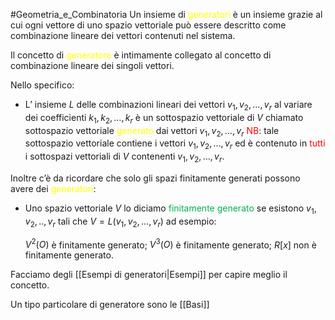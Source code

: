 #Geometria_e_Combinatoria 
Un insieme di <font color="#ffff00">generatori</font> è un insieme grazie al cui ogni vettore di uno spazio vettoriale può essere descritto come combinazione lineare dei vettori contenuti nel sistema.

Il concetto di <font color="#ffff00">generatore</font> è intimamente collegato al concetto di combinazione lineare dei singoli vettori.

Nello specifico:
- L’ insieme $L$ delle combinazioni lineari dei vettori $v_{1},v_{2},\dots,v_{r}$ al variare dei coefficienti $k_{1},k_{2},\dots,k_{r}$       è un sottospazio vettoriale di $V$ chiamato sottospazio vettoriale <font color="#ffff00">generato</font> dai vettori $v_{1},v_{2},\dots,v_{r}$
  <font color="#ff0000">NB</font>: tale sottospazio vettoriale contiene i vettori $v_{1},v_{2},\dots,v_{r}$ ed è contenuto in <font color="#ff0000">tutti</font> i sottospazi vettoriali di $V$ contenenti $v_{1},v_{2},\dots,v_{r}$.

Inoltre c’è da ricordare che solo gli spazi finitamente generati possono avere dei <font color="#ffff00">generatori</font>:
- Uno spazio vettoriale $V$ lo diciamo <font color="#00b050">finitamente generato</font> se esistono $v_{1},v_{2},..,v_{r}$ tali che $V=L(v_{1},v_{2},\dots,v_{r})$ ad esempio:

   $V^2(O)$ è finitamente generato;
   $V^3(O)$ è finitamente generato;
   $R[x]$ non è finitamente generato.


Facciamo degli [[Esempi di generatori|Esempi]] per capire meglio il concetto.

Un tipo particolare di generatore sono le [[Basi]]